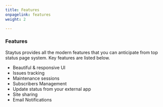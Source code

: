 ```yaml
---
title: Features
onpagelink: features
weight: 2

---
```


### Features

Staytus provides all the modern features that you can anticipate from top status page system. Key features are listed below.

- Beautiful &amp; responsive UI
- Issues tracking
- Maintenance sessions
- Subscribers Management
- Update status from your external app
- Site sharing
- Email Notifications
 
